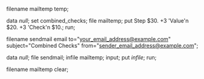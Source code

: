 filename mailtemp temp;

data _null_;
    set combined_checks;
    file mailtemp;
    put Step $30. +3 'Value'n $20. +3 'Check'n $10.;
run;

filename sendmail email to="your_email_address@example.com"
                     subject="Combined Checks"
                     from="sender_email_address@example.com";

data _null_;
    file sendmail;
    infile mailtemp;
    input;
    put _infile_;
run;

filename mailtemp clear;
